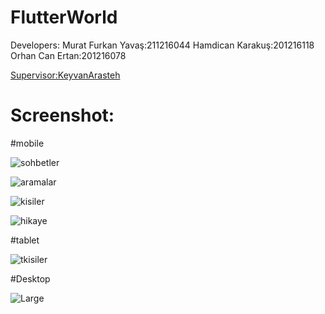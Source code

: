 # FlutterWorld

Developers:
Murat Furkan Yavaş:211216044
Hamdican Karakuş:201216118
Orhan Can Ertan:201216078

[Supervisor:KeyvanArasteh](https://github.com/keyvanarasteh/)


# Screenshot:
#mobile

![sohbetler](https://user-images.githubusercontent.com/107504858/210583394-c9ea65df-586b-4daf-8d34-91e93a862632.PNG)


![aramalar](https://user-images.githubusercontent.com/107504858/210583480-ec7c45cb-11e8-47c2-add3-03125dd4d5f4.PNG)


![kisiler](https://user-images.githubusercontent.com/107504858/210583523-9a8702e2-7bf7-4b2d-899c-403e663ef53d.PNG)


![hikaye](https://user-images.githubusercontent.com/107504858/210583648-7bf9384f-c507-477c-8daa-183333ea7a4b.PNG)


#tablet

![tkisiler](https://user-images.githubusercontent.com/107504858/210583732-2eab1b35-1343-4f39-829a-cfb7481f4127.PNG)


#Desktop

![Large](https://user-images.githubusercontent.com/107504858/210583792-29b4062e-2d81-4e6b-94a1-f3e989edd883.PNG)
